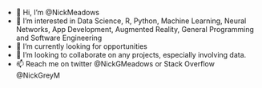- 👋 Hi, I’m @NickMeadows
- 👀 I’m interested in Data Science, R, Python, Machine Learning, Neural Networks, App Development, Augmented Reality, General Programming and Software Engineering
- 🌱 I’m currently looking for opportunities
- 💞️ I’m looking to collaborate on any projects, especially involving data.
- 📫 Reach me on twitter @NickGMeadows or Stack Overflow @NickGreyM

<!---
NickMeadows/NickMeadows is a ✨ special ✨ repository because its `README.md` (this file) appears on your GitHub profile.
You can click the Preview link to take a look at your changes.
--->
